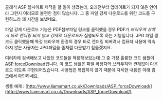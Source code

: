 클래식 ASP 웹사이트 제작을 할 일이 생겼는데, 오래전부터 업데이트가 되지 않은 언어라 그런지 여러모로 불편한 점이 많습니다. 그 중 파일 강제 다운로드를 위한 코드를 구현하느라 꽤 시간을 보냈네요.

파일 강제 다운로드 기능은 PDF첨부파일 링크를 클릭했을 경우 PDF가 *브라우져 상에서 바로 랜더링 되지 않고 강제로 다운로드*가 실행되도록 하는 기능입니다. JPG 파일 링크도 클릭했을때 특정 브라우져 환경의 경우 바로 랜더링 되버려서 컴퓨터 사용에 익숙하지 않은 사용자는 JPG파일을 좀처럼 다운받기 힘들겠지요.

여러차례 검색해보고 나왔던 코드들을 적용해보았는데 그 중 가장 훌륭한 코드 샘플이 [ASP forceDownload](http://www.liamsmart.co.uk/Downloads/ASP_forceDownload/)입니다. 이 코드 샘플은 파일 확장자와 브라우져와 관계없이 다운로드 되도록 구현되어있습니다. 사용법은 복잡하지 않기 때문에 자세한 내용은 아래 링크에서 확인하세요.

샘플 예제 : [http://www.liamsmart.co.uk/Downloads/ASP_forceDownload/](http://www.liamsmart.co.uk/Downloads/ASP_forceDownload/)